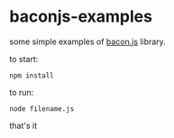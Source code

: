# baconjs-examples

some simple examples of [bacon.js](baconjs.github.io/) library.

to start:

```
npm install
```

to run:

```
node filename.js
```

that's it

